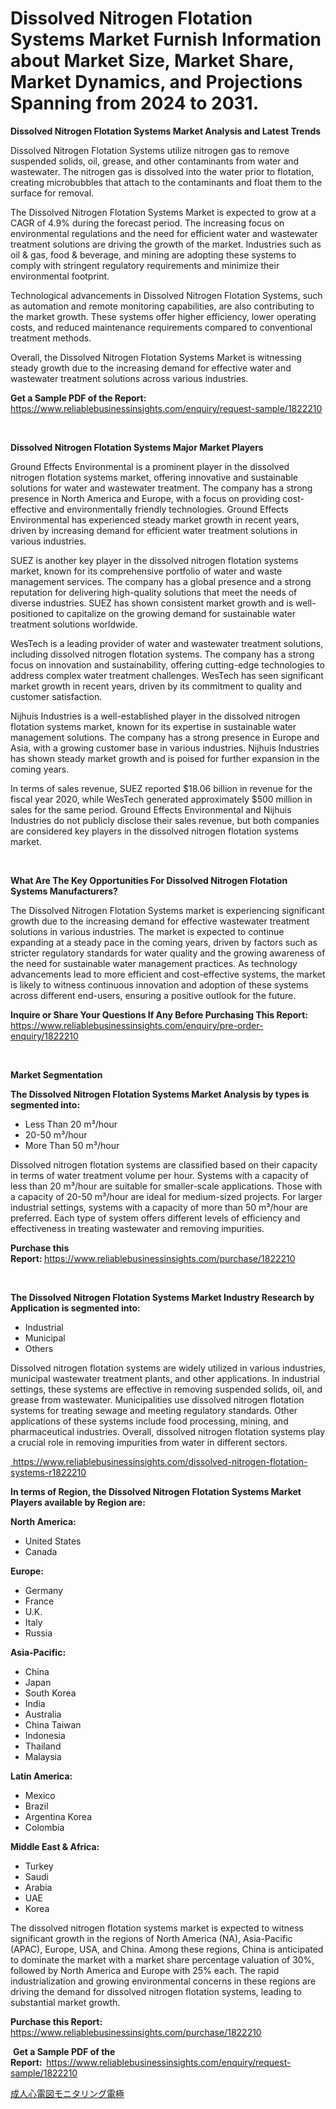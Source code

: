 <p><h1>Dissolved Nitrogen Flotation Systems Market Furnish Information about Market Size, Market Share, Market Dynamics, and Projections Spanning from 2024 to 2031.</h1></p><p><strong>Dissolved Nitrogen Flotation Systems Market Analysis and Latest Trends</strong></p>
<p><p>Dissolved Nitrogen Flotation Systems utilize nitrogen gas to remove suspended solids, oil, grease, and other contaminants from water and wastewater. The nitrogen gas is dissolved into the water prior to flotation, creating microbubbles that attach to the contaminants and float them to the surface for removal.</p><p>The Dissolved Nitrogen Flotation Systems Market is expected to grow at a CAGR of 4.9% during the forecast period. The increasing focus on environmental regulations and the need for efficient water and wastewater treatment solutions are driving the growth of the market. Industries such as oil & gas, food & beverage, and mining are adopting these systems to comply with stringent regulatory requirements and minimize their environmental footprint.</p><p>Technological advancements in Dissolved Nitrogen Flotation Systems, such as automation and remote monitoring capabilities, are also contributing to the market growth. These systems offer higher efficiency, lower operating costs, and reduced maintenance requirements compared to conventional treatment methods.</p><p>Overall, the Dissolved Nitrogen Flotation Systems Market is witnessing steady growth due to the increasing demand for effective water and wastewater treatment solutions across various industries.</p></p>
<p><strong>Get a Sample PDF of the Report:&nbsp;</strong> <a href="https://www.reliablebusinessinsights.com/enquiry/request-sample/1822210">https://www.reliablebusinessinsights.com/enquiry/request-sample/1822210</a></p>
<p>&nbsp;</p>
<p><strong>Dissolved Nitrogen Flotation Systems Major Market Players</strong></p>
<p><p>Ground Effects Environmental is a prominent player in the dissolved nitrogen flotation systems market, offering innovative and sustainable solutions for water and wastewater treatment. The company has a strong presence in North America and Europe, with a focus on providing cost-effective and environmentally friendly technologies. Ground Effects Environmental has experienced steady market growth in recent years, driven by increasing demand for efficient water treatment solutions in various industries.</p><p>SUEZ is another key player in the dissolved nitrogen flotation systems market, known for its comprehensive portfolio of water and waste management services. The company has a global presence and a strong reputation for delivering high-quality solutions that meet the needs of diverse industries. SUEZ has shown consistent market growth and is well-positioned to capitalize on the growing demand for sustainable water treatment solutions worldwide.</p><p>WesTech is a leading provider of water and wastewater treatment solutions, including dissolved nitrogen flotation systems. The company has a strong focus on innovation and sustainability, offering cutting-edge technologies to address complex water treatment challenges. WesTech has seen significant market growth in recent years, driven by its commitment to quality and customer satisfaction.</p><p>Nijhuis Industries is a well-established player in the dissolved nitrogen flotation systems market, known for its expertise in sustainable water management solutions. The company has a strong presence in Europe and Asia, with a growing customer base in various industries. Nijhuis Industries has shown steady market growth and is poised for further expansion in the coming years.</p><p>In terms of sales revenue, SUEZ reported $18.06 billion in revenue for the fiscal year 2020, while WesTech generated approximately $500 million in sales for the same period. Ground Effects Environmental and Nijhuis Industries do not publicly disclose their sales revenue, but both companies are considered key players in the dissolved nitrogen flotation systems market.</p></p>
<p>&nbsp;</p>
<p><strong>What Are The Key Opportunities For Dissolved Nitrogen Flotation Systems Manufacturers?</strong></p>
<p><p>The Dissolved Nitrogen Flotation Systems market is experiencing significant growth due to the increasing demand for effective wastewater treatment solutions in various industries. The market is expected to continue expanding at a steady pace in the coming years, driven by factors such as stricter regulatory standards for water quality and the growing awareness of the need for sustainable water management practices. As technology advancements lead to more efficient and cost-effective systems, the market is likely to witness continuous innovation and adoption of these systems across different end-users, ensuring a positive outlook for the future.</p></p>
<p><strong>Inquire or Share Your Questions If Any Before Purchasing This Report:</strong> <a href="https://www.reliablebusinessinsights.com/enquiry/pre-order-enquiry/1822210">https://www.reliablebusinessinsights.com/enquiry/pre-order-enquiry/1822210</a></p>
<p>&nbsp;</p>
<p><strong>Market Segmentation</strong></p>
<p><strong>The Dissolved Nitrogen Flotation Systems Market Analysis by types is segmented into:</strong></p>
<p><ul><li>Less Than 20 m³/hour</li><li>20-50 m³/hour</li><li>More Than 50 m³/hour</li></ul></p>
<p><p>Dissolved nitrogen flotation systems are classified based on their capacity in terms of water treatment volume per hour. Systems with a capacity of less than 20 m³/hour are suitable for smaller-scale applications. Those with a capacity of 20-50 m³/hour are ideal for medium-sized projects. For larger industrial settings, systems with a capacity of more than 50 m³/hour are preferred. Each type of system offers different levels of efficiency and effectiveness in treating wastewater and removing impurities.</p></p>
<p><strong>Purchase this Report:&nbsp;</strong><a href="https://www.reliablebusinessinsights.com/purchase/1822210">https://www.reliablebusinessinsights.com/purchase/1822210</a></p>
<p>&nbsp;</p>
<p><strong>The Dissolved Nitrogen Flotation Systems Market Industry Research by Application is segmented into:</strong></p>
<p><ul><li>Industrial</li><li>Municipal</li><li>Others</li></ul></p>
<p><p>Dissolved nitrogen flotation systems are widely utilized in various industries, municipal wastewater treatment plants, and other applications. In industrial settings, these systems are effective in removing suspended solids, oil, and grease from wastewater. Municipalities use dissolved nitrogen flotation systems for treating sewage and meeting regulatory standards. Other applications of these systems include food processing, mining, and pharmaceutical industries. Overall, dissolved nitrogen flotation systems play a crucial role in removing impurities from water in different sectors.</p></p>
<p><a href="https://www.reliablebusinessinsights.com/dissolved-nitrogen-flotation-systems-r1822210">&nbsp;https://www.reliablebusinessinsights.com/dissolved-nitrogen-flotation-systems-r1822210</a></p>
<p><strong>In terms of Region, the Dissolved Nitrogen Flotation Systems Market Players available by Region are:</strong></p>
<p>
    <p> <strong> North America: </strong>
        <ul>
            <li>United States</li>
            <li>Canada</li>
        </ul>
        </p> 
    <p> <strong> Europe: </strong>
        <ul>
            <li>Germany</li>
            <li>France</li>
            <li>U.K.</li>
            <li>Italy</li>
            <li>Russia</li>
        </ul>
        </p> 
    <p> <strong> Asia-Pacific: </strong>
        <ul>
            <li>China</li>
            <li>Japan</li>
            <li>South Korea</li>
            <li>India</li>
            <li>Australia</li>
            <li>China Taiwan</li>
            <li>Indonesia</li>
            <li>Thailand</li>
            <li>Malaysia</li>
        </ul>
        </p> 
    <p> <strong> Latin America: </strong>
        <ul>
            <li>Mexico</li>
            <li>Brazil</li>
            <li>Argentina Korea</li>
            <li>Colombia</li>
        </ul>
        </p> 
    <p> <strong> Middle East & Africa: </strong>
        <ul>
            <li>Turkey</li>
            <li>Saudi</li>
            <li>Arabia</li>
            <li>UAE</li>
            <li>Korea</li>
        </ul>
    </p>
    </p>
<p><p>The dissolved nitrogen flotation systems market is expected to witness significant growth in the regions of North America (NA), Asia-Pacific (APAC), Europe, USA, and China. Among these regions, China is anticipated to dominate the market with a market share percentage valuation of 30%, followed by North America and Europe with 25% each. The rapid industrialization and growing environmental concerns in these regions are driving the demand for dissolved nitrogen flotation systems, leading to substantial market growth.</p></p>
<p><strong>Purchase this Report: </strong><a href="https://www.reliablebusinessinsights.com/purchase/1822210">https://www.reliablebusinessinsights.com/purchase/1822210</a></p>
<p>&nbsp;<strong>Get a Sample PDF of the Report:&nbsp;&nbsp;</strong><a href="https://www.reliablebusinessinsights.com/enquiry/request-sample/1822210">https://www.reliablebusinessinsights.com/enquiry/request-sample/1822210</a></p>
<p><strong></strong></p>
<p><p><a href="https://github.com/leigh4852023/Market-Research-Report-List-1/blob/main/4187901163210.md">成人心電図モニタリング電極</a></p></p>